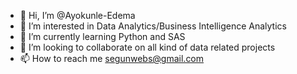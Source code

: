 - 👋 Hi, I’m @Ayokunle-Edema
- 👀 I’m interested in Data Analytics/Business Intelligence Analytics
- 🌱 I’m currently learning Python and SAS
- 💞️ I’m looking to collaborate on all kind of data related projects 
- 📫 How to reach me segunwebs@gmail.com

<!---
Ayokunle-Edema/Ayokunle-Edema is a ✨ special ✨ repository because its `README.md` (this file) appears on your GitHub profile.
You can click the Preview link to take a look at your changes.
--->
